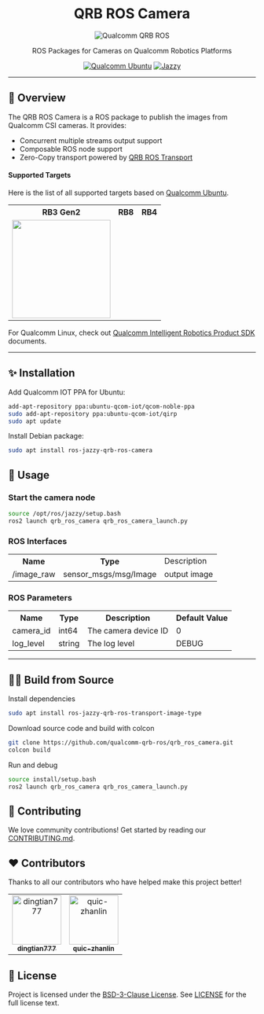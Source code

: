 <div align="center">
  <h1>QRB ROS Camera</h1>
  <p align="center">
   <img src="https://s7d1.scene7.com/is/image/dmqualcommprod/rb3gen2-dev-kits-hero-7" alt="Qualcomm QRB ROS" title="Qualcomm QRB ROS" />
      
  </p>
  <p>ROS Packages for Cameras on Qualcomm Robotics Platforms</p>
  
  <a href="https://ubuntu.com/download/qualcomm-iot" target="_blank"><img src="https://img.shields.io/badge/Qualcomm%20Ubuntu-E95420?style=for-the-badge&logo=ubuntu&logoColor=white" alt="Qualcomm Ubuntu"></a>
  <a href="https://docs.ros.org/en/jazzy/" target="_blank"><img src="https://img.shields.io/badge/ROS%20Jazzy-1c428a?style=for-the-badge&logo=ros&logoColor=white" alt="Jazzy"></a>
  
</div>

---

## 👋 Overview

The QRB ROS Camera is a ROS package to publish the images from Qualcomm CSI cameras. It provides:

- Concurrent multiple streams output support
- Composable ROS node support
- Zero-Copy transport powered by [QRB ROS Transport](https://github.com/qualcomm-qrb-ros/qrb_ros_transport)

#### Supported Targets

Here is the list of all supported targets based on [Qualcomm Ubuntu](https://ubuntu.com/download/qualcomm-iot). 

<table>
  <tr>
    <th>RB3 Gen2</td>
    <th>RB8</td>
    <th>RB4</td>
  </tr>
  <tr>
    <td><a href="https://www.qualcomm.com/developer/hardware/rb3-gen-2-development-kit">
      <img src="https://res.cloudinary.com/canonical/image/fetch/f_auto,q_auto,fl_sanitize,w_600,h_338/https://assets.ubuntu.com/v1/346869e6-QCS6490-bg-solid.png" width="200"/>
    </a></td>
    <td><a><img></a></td>
    <td><a><img></a></td>
  </tr>
</table>

For Qualcomm Linux, check out [Qualcomm Intelligent Robotics Product SDK](https://docs.qualcomm.com/bundle/publicresource/topics/80-70018-265/introduction_1.html?vproduct=1601111740013072&version=1.4&facet=Qualcomm%20Intelligent%20Robotics%20Product%20(QIRP)%20SDK) documents.

---

## ✨ Installation

Add Qualcomm IOT PPA for Ubuntu:

```bash
add-apt-repository ppa:ubuntu-qcom-iot/qcom-noble-ppa
sudo add-apt-repository ppa:ubuntu-qcom-iot/qirp
sudo apt update
```

Install Debian package:

```bash
sudo apt install ros-jazzy-qrb-ros-camera
```

## 🚀 Usage

### Start the camera node

```bash
source /opt/ros/jazzy/setup.bash
ros2 launch qrb_ros_camera qrb_ros_camera_launch.py
```

### ROS Interfaces

<table>
  <tr>
    <th>Name</th>
    <th>Type</th>
    <td>Description</td>
  </tr>
  <tr>
    <td>/image_raw</td>
    <td>sensor_msgs/msg/Image</td>
    <td>output image</td>
  </tr>
</table>

### ROS Parameters

<table>
  <tr>
    <th>Name</th>
    <th>Type</th>
    <th>Description</td>
    <th>Default Value</td>
  </tr>
  <tr>
    <td>camera_id</td>
    <td>int64</td>
    <td>The camera device ID</td>
    <td>0</td>
  </tr>
  <tr>
    <td>log_level</td>
    <td>string</td>
    <td>The log level</td>
    <td>DEBUG</td>
  </tr>
</table>

---

## 👨‍💻 Build from Source

Install dependencies

```bash
sudo apt install ros-jazzy-qrb-ros-transport-image-type
```

Download source code and build with colcon
```bash
git clone https://github.com/qualcomm-qrb-ros/qrb_ros_camera.git
colcon build
```

Run and debug

```bash
source install/setup.bash
ros2 launch qrb_ros_camera qrb_ros_camera_launch.py
```

## 💪 Contributing

We love community contributions! Get started by reading our [CONTRIBUTING.md](CONTRIBUTING.md).

## ♥️ Contributors

Thanks to all our contributors who have helped make this project better!

<table>
  <tr>
    <td align="center"><a href="https://github.com/dingtian777"><img src="https://avatars.githubusercontent.com/u/154509668?v=4" width="100" height="100" alt="dingtian777"/><br /><sub><b>dingtian777</b></sub></a></td>
    <td align="center"><a href="https://github.com/quic-zhanlin"><img src="https://avatars.githubusercontent.com/u/88314584?v=4" width="100" height="100" alt="quic-zhanlin"/><br /><sub><b>quic-zhanlin</b></sub></a></td>
  </tr>
</table>

## 📃 License

Project is licensed under the [BSD-3-Clause License](https://spdx.org/licenses/BSD-3-Clause.html). See [LICENSE](./LICENSE) for the full license text.

